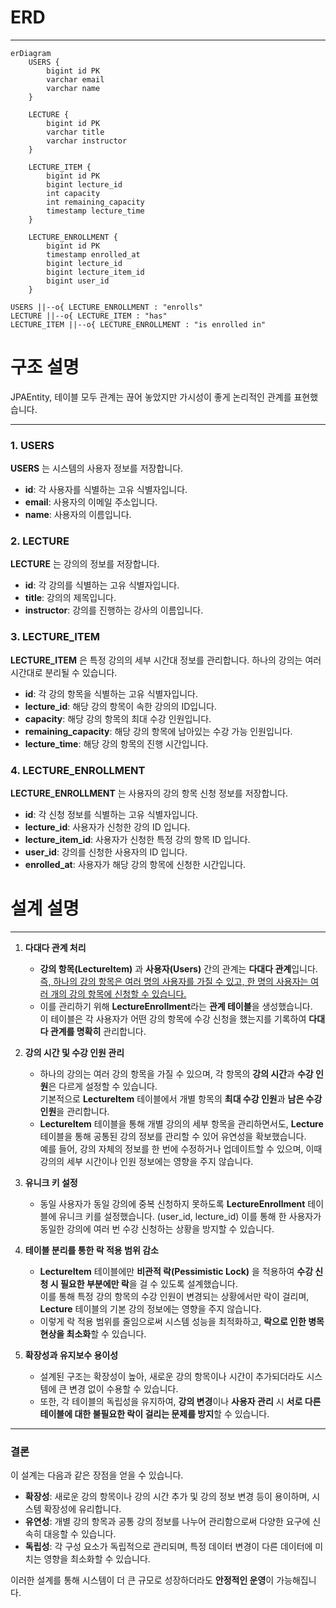 # ERD

---
```mermaid
erDiagram
    USERS {
        bigint id PK
        varchar email
        varchar name
    }

    LECTURE {
        bigint id PK
        varchar title
        varchar instructor
    }

    LECTURE_ITEM {
        bigint id PK
        bigint lecture_id
        int capacity
        int remaining_capacity
        timestamp lecture_time
    }

    LECTURE_ENROLLMENT {
        bigint id PK
        timestamp enrolled_at
        bigint lecture_id
        bigint lecture_item_id
        bigint user_id
    }

USERS ||--o{ LECTURE_ENROLLMENT : "enrolls"
LECTURE ||--o{ LECTURE_ITEM : "has"
LECTURE_ITEM ||--o{ LECTURE_ENROLLMENT : "is enrolled in"

```

# 구조 설명
JPAEntity, 테이블 모두 관계는 끊어 놓았지만 가시성이 좋게 논리적인 관계를 표현했습니다.

---

### 1. USERS
**USERS** 는 시스템의 사용자 정보를 저장합니다.

- **id**: 각 사용자를 식별하는 고유 식별자입니다.
- **email**: 사용자의 이메일 주소입니다.
- **name**: 사용자의 이름입니다.

### 2. LECTURE
**LECTURE** 는 강의의 정보를 저장합니다.

- **id**: 각 강의를 식별하는 고유 식별자입니다.
- **title**: 강의의 제목입니다.
- **instructor**: 강의를 진행하는 강사의 이름입니다.

### 3. LECTURE_ITEM
**LECTURE_ITEM** 은 특정 강의의 세부 시간대 정보를 관리합니다. 하나의 강의는 여러 시간대로 분리될 수 있습니다.

- **id**: 각 강의 항목을 식별하는 고유 식별자입니다.
- **lecture_id**: 해당 강의 항목이 속한 강의의 ID입니다.
- **capacity**: 해당 강의 항목의 최대 수강 인원입니다.
- **remaining_capacity**: 해당 강의 항목에 남아있는 수강 가능 인원입니다.
- **lecture_time**: 해당 강의 항목의 진행 시간입니다.

### 4. LECTURE_ENROLLMENT
**LECTURE_ENROLLMENT** 는 사용자의 강의 항목 신청 정보를 저장합니다.

- **id**: 각 신청 정보를 식별하는 고유 식별자입니다.
- **lecture_id**: 사용자가 신청한 강의 ID 입니다.
- **lecture_item_id**: 사용자가 신청한 특정 강의 항목 ID 입니다.
- **user_id**: 강의를 신청한 사용자의 ID 입니다.
- **enrolled_at**: 사용자가 해당 강의 항목에 신청한 시간입니다.


# 설계 설명

---

1. **다대다 관계 처리**
    - **강의 항목(LectureItem)** 과 **사용자(Users)** 간의 관계는 **다대다 관계**입니다.  
      <u>즉, 하나의 강의 항목은 여러 명의 사용자를 가질 수 있고, 한 명의 사용자는 여러 개의 강의 항목에 신청할 수 있습니다.</u>
    - 이를 관리하기 위해 **LectureEnrollment**라는 **관계 테이블**을 생성했습니다.  
      이 테이블은 각 사용자가 어떤 강의 항목에 수강 신청을 했는지를 기록하여 **다대다 관계를 명확히** 관리합니다.

2. **강의 시간 및 수강 인원 관리**
    - 하나의 강의는 여러 강의 항목을 가질 수 있으며, 각 항목의 **강의 시간**과 **수강 인원**은 다르게 설정할 수 있습니다.  
      기본적으로 **LectureItem** 테이블에서 개별 항목의 **최대 수강 인원**과 **남은 수강 인원**을 관리합니다.
    - **LectureItem** 테이블을 통해 개별 강의의 세부 항목을 관리하면서도, **Lecture** 테이블을 통해 공통된 강의 정보를 관리할 수 있어 유연성을 확보했습니다.  
      예를 들어, 강의 자체의 정보를 한 번에 수정하거나 업데이트할 수 있으며, 이때 강의의 세부 시간이나 인원 정보에는 영향을 주지 않습니다.

3. **유니크 키 설정**
    - 동일 사용자가 동일 강의에 중복 신청하지 못하도록 **LectureEnrollment** 테이블에 유니크 키를 설정했습니다. (user_id, lecture_id)
      이를 통해 한 사용자가 동일한 강의에 여러 번 수강 신청하는 상황을 방지할 수 있습니다.

4. **테이블 분리를 통한 락 적용 범위 감소**
    - **LectureItem** 테이블에만 **비관적 락(Pessimistic Lock)** 을 적용하여 **수강 신청 시 필요한 부분에만 락**을 걸 수 있도록 설계했습니다.  
      이를 통해 특정 강의 항목의 수강 인원이 변경되는 상황에서만 락이 걸리며, **Lecture** 테이블의 기본 강의 정보에는 영향을 주지 않습니다.
    - 이렇게 락 적용 범위를 줄임으로써 시스템 성능을 최적화하고, **락으로 인한 병목 현상을 최소화**할 수 있습니다.

5. **확장성과 유지보수 용이성**
    - 설계된 구조는 확장성이 높아, 새로운 강의 항목이나 시간이 추가되더라도 시스템에 큰 변경 없이 수용할 수 있습니다.
    - 또한, 각 테이블의 독립성을 유지하여, **강의 변경**이나 **사용자 관리** 시 **서로 다른 테이블에 대한 불필요한 락이 걸리는 문제를 방지**할 수 있습니다.

---

### 결론

이 설계는 다음과 같은 장점을 얻을 수 있습니다.

- **확장성**: 새로운 강의 항목이나 강의 시간 추가 및 강의 정보 변경 등이 용이하며, 시스템 확장성에 유리합니다.
- **유연성**: 개별 강의 항목과 공통 강의 정보를 나누어 관리함으로써 다양한 요구에 신속히 대응할 수 있습니다.
- **독립성**: 각 구성 요소가 독립적으로 관리되며, 특정 데이터 변경이 다른 데이터에 미치는 영향을 최소화할 수 있습니다.

이러한 설계를 통해 시스템이 더 큰 규모로 성장하더라도 **안정적인 운영**이 가능해집니다.
